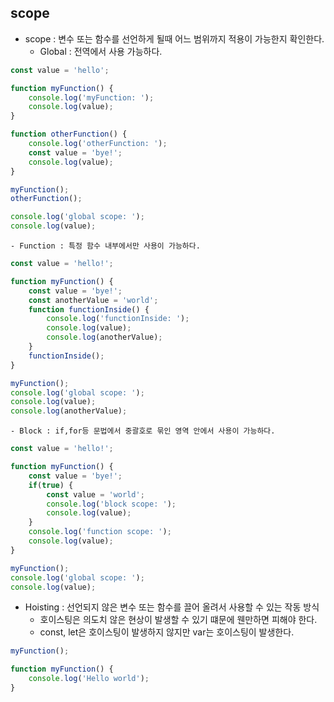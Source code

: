 ## scope

- scope : 변수 또는 함수를 선언하게 될때 어느 범위까지 적용이 가능한지 확인한다.
    - Global : 전역에서 사용 가능하다.
```JavaScript
const value = 'hello';

function myFunction() {
    console.log('myFunction: ');
    console.log(value);
}

function otherFunction() {
    console.log('otherFunction: ');
    const value = 'bye!';
    console.log(value);
}

myFunction();
otherFunction();

console.log('global scope: ');
console.log(value);
```

    - Function : 특정 함수 내부에서만 사용이 가능하다.
```JavaScript
const value = 'hello!';

function myFunction() {
    const value = 'bye!';
    const anotherValue = 'world';
    function functionInside() {
        console.log('functionInside: ');
        console.log(value);
        console.log(anotherValue);
    }
    functionInside();
}

myFunction();
console.log('global scope: ');
console.log(value);
console.log(anotherValue);
```

    - Block : if,for등 문법에서 중괄호로 묶인 영역 안에서 사용이 가능하다.
```JavaScript
const value = 'hello!';

function myFunction() {
    const value = 'bye!';
    if(true) {
        const value = 'world';
        console.log('block scope: ');
        console.log(value);
    }
    console.log('function scope: ');
    console.log(value);
}

myFunction();
console.log('global scope: ');
console.log(value);
```

- Hoisting : 선언되지 않은 변수 또는 함수를 끌어 올려서 사용할 수 있는 작동 방식
    - 호이스팅은 의도치 않은 현상이 발생할 수 있기 떄문에 웬만하면 피해야 한다.
    - const, let은 호이스팅이 발생하지 않지만 var는 호이스팅이 발생한다.
```JavaScript
myFunction();

function myFunction() {
    console.log('Hello world');
}
```